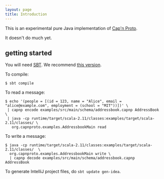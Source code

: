 ```yaml
---
layout: page
title: Introduction
---
```


This is an experimental pure Java implementation of [Cap'n Proto](http://capnproto.org).

It doesn't do much yet.

## getting started

You will need [SBT](http://scala-sbt.org). We recommend [this version](https://github.com/paulp/sbt-extras).

To compile:
```
$ sbt compile
```

To read a message:
```
$ echo '(people = [(id = 123, name = "Alice", email = "alice@example.com", employment = (school = "MIT"))])' \
 | capnp encode examples/src/main/schema/addressbook.capnp AddressBook \
 | java -cp runtime/target/scala-2.11/classes:examples/target/scala-2.11/classes/ \
   org.capnproto.examples.AddressbookMain read
```

To write a message:
```
$ java -cp runtime/target/scala-2.11/classes:examples/target/scala-2.11/classes/  \
  org.capnproto.examples.AddressbookMain write \
  | capnp decode examples/src/main/schema/addressbook.capnp AddressBook
```

To generate IntelliJ project files, do `sbt update gen-idea`.
